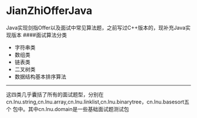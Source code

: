 # JianZhiOfferJava
Java实现剑指Offer以及面试中常见算法题，之前写过C++版本的，现补充Java实现版本
####面试算法分类
* 字符串类
* 数组类
* 链表类
* 二叉树类
* 数据结构基本排序算法
---
这四类几乎囊括了所有的面试题型，分别在cn.lnu.string,cn.lnu.array,cn.lnu.linklist,cn.lnu.binarytree，cn.lnu.basesort五个
包中。其中cn.lnu.domain是一些基础面试题测试包
